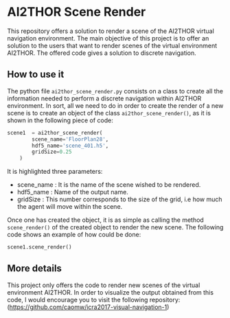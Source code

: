 # AI2THOR Scene Render
This repository offers a solution to render a scene of the AI2THOR virtual navigation environment.
The main objective of this project is to offer an solution to the users that want to render scenes of the virtual environment AI2THOR.
The offered code gives a solution to discrete navigation. 

## How to use it
The python file ```ai2thor_scene_render.py``` consists on a class to create all the information needed to perform a discrete navigation within AI2THOR environment.
In sort, all we need to do in order to create the render of a new scene is to create an object of the class ```ai2thor_scene_render()```, as it is shown in the following piece of code:

```python
scene1  = ai2thor_scene_render(
        scene_name='FloorPlan28',
        hdf5_name='scene_401.h5',
        gridSize=0.25
    )
```
It is highlighted three parameters:

* scene_name : It is the name of the scene wished to be rendered.
* hdf5_name : Name of the output name.
* gridSize : This number corresponds to the size of the grid, i.e how much the agent will move within the scene.

Once one has created the object, it is as simple as calling the method ```scene_render()``` of the created object to render the new scene. The following code shows an example of how could be done:

```python
scene1.scene_render()
```

## More details
This project only offers the code to render new scenes of the virtual environment AI2THOR. In order to visualize the output obtained from this code, I would encourage you to visit the following repository:
(https://github.com/caomw/icra2017-visual-navigation-1)

